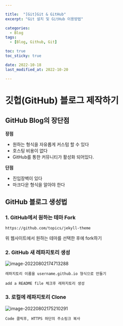 ```yaml
---

title:  "[Git]Git & GitHub"
excerpt: "Git 설치 및 GitHub 이용방법"

categories:
  - Blog
tags:
  - [Blog, Github, Git]

toc: true
toc_sticky: true

date: 2022-10-18
last_modified_at: 2022-10-20

---
```




# 깃헙(GitHub) 블로그 제작하기

##  GitHub Blog의 장단점

**장점**

- 원하는 형식을 자유롭게 커스텀 할 수 있다
- 호스팅 비용이 없다
- GitHub를 통한 커뮤니티가 활성화 되어있다.

**단점**

- 진입장벽이 있다
- 마크다운 형식을 알아야 한다



## GitHub 블로그 생성법

### 1. **GitHub에서 원하는 테마 Fork**

`https://github.com/topics/jekyll-theme`

위 웹사이트에서 원하는 테마를 선택한 후에 fork하기



### 2. **GitHub 새 레파지토리 생성**

![image-20220802174713288](../images/2022-08-01-GitHubBlog_Create/image-20220802174713288.png)

`레파지토리 이름을 username.github.io 형식으로 만들기`

`add a README file 체크후 레파지토리 생성`



### 3. **로컬에 레파지토리 Clone**

![image-20220802175210291](../images/2022-08-01-GitHubBlog_Create/image-20220802175210291.png)

`Code 클릭후, HTTPS 하단의 주소링크 복사`
